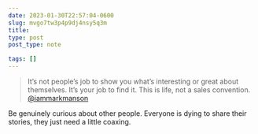 ```yaml
---
date: 2023-01-30T22:57:04-0600
slug: mvgo7tw3p4p9dj4nsy5q3m
title: 
type: post
post_type: note

tags: []
---
```


> 
> It’s not people’s job to show you what’s interesting or great about themselves. It’s your job to find it. This is life, not a sales convention.
> [@iammarkmanson](https://twitter.com/IAmMarkManson/status/1619290945773608961)
> 
> 
> 


Be genuinely curious about other people. Everyone is dying to share their stories, they just need a little coaxing.



